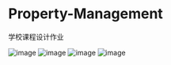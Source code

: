 # Property-Management
学校课程设计作业

![image](https://github.com/hualuoo/Property-Management/raw/master/screenshots/1.jpg)
![image](https://github.com/hualuoo/Property-Management/raw/master/screenshots/2.jpg)
![image](https://github.com/hualuoo/Property-Management/raw/master/screenshots/3.jpg)
![image](https://github.com/hualuoo/Property-Management/raw/master/screenshots/4.jpg)
